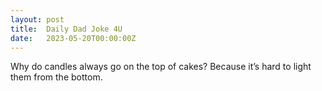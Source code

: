 ```yaml
---
layout: post
title:  Daily Dad Joke 4U
date:   2023-05-20T00:00:00Z
---
```

Why do candles always go on the top of cakes? Because it’s hard to light them from the bottom.

